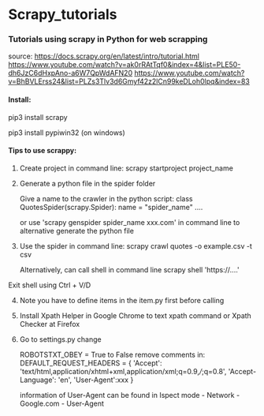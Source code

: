 # Scrapy_tutorials
### Tutorials using scrapy in Python for web scrapping
source:
https://docs.scrapy.org/en/latest/intro/tutorial.html
https://www.youtube.com/watch?v=ak0rRAtTqf0&index=4&list=PLE50-dh6JzC6dHxpAno-a6W7QpWdAFN20
https://www.youtube.com/watch?v=BhBVLErss24&list=PLZs3Tlv3d6Gmyf42z2lCn99keDLoh0lpq&index=83

#### Install:

pip3 install scrapy

pip3 install pypiwin32 (on windows)

#### Tips to use scrappy:
1. Create project in command line:
scrapy startproject project_name

2. Generate a python file in the spider folder

    Give a name to the crawler in the python script:
    class QuotesSpider(scrapy.Spider):
        name = "spider_name"
        ....

    or use 'scrapy genspider spider_name xxx.com' in command line to alternative generate the python file

3. Use the spider in command line:
    scrapy crawl quotes -o example.csv -t csv

    Alternatively, can call shell in command line
    scrapy shell 'https://....'

Exit shell using Ctrl + V/D

4. Note you have to define items in the item.py first before calling

5. Install Xpath Helper in Google Chrome to text xpath command or Xpath Checker at Firefox

5. Go to settings.py change

    ROBOTSTXT_OBEY = True to False
    remove comments in:
    DEFAULT_REQUEST_HEADERS = {
      'Accept': 'text/html,application/xhtml+xml,application/xml;q=0.9,*/*;q=0.8',
      'Accept-Language': 'en',
      'User-Agent':xxx 
    }
    
    information of User-Agent can be found in Ispect mode - Network - Google.com - User-Agent




